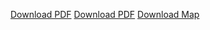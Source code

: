 [Download PDF](https://github.com/cindycbc/File-Manager-/blob/main/Weekend%20Parking%202016%2002.pdf?raw=true)
[Download PDF](https://github.com/cindycbc/File-Manager-/blob/main/KIDS%20Room%20Construction%20Map%202.pdf?raw=true)
[Download Map](https://raw.githubusercontent.com/cindycbc/File-Manager-/027d9b22b5212e6ba86cd3224003894c16951b61/Fall%20Fest%20Volunteer%20Map.pdf
)
